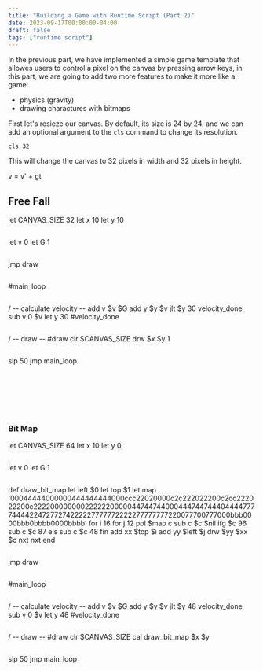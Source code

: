 ```yaml
---
title: "Building a Game with Runtime Script (Part 2)"
date: 2023-09-17T00:00:00-04:00
draft: false
tags: ["runtime script"]
---
```


In the previous part, we have implemented a simple game template that allowes users to control a pixel on the canvas by pressing arrow keys, in this part, we are going to add two more features to make it more like a game:
- physics (gravity)
- drawing charactures with bitmaps


First let's resieze our canvas. By default, its size is 24 by 24, and we can add an optional argument to the `cls` command to change its resolution.
```
cls 32
```

This will change the canvas to 32 pixels in width and 32 pixels in height.


v = v' + gt

## Free Fall
<div class="runtime-embedded-box runtime-show-canvas" style="width: 100%; height: 400px;">let CANVAS_SIZE 32
let x 10
let y 10
<pre></pre>
let v 0
let G 1
<pre></pre>
jmp draw
<pre></pre>
#main_loop
<pre></pre>
/ -- calculate velocity --
add v $v $G
add y $y $v
jlt $y 30 velocity_done
sub v 0 $v
let y 30
#velocity_done
<pre></pre>
/ -- draw --
#draw
clr $CANVAS_SIZE
drw $x $y 1
<pre></pre>
slp 50
jmp main_loop
</div>

### Bit Map

<div class="runtime-embedded-box runtime-show-canvas" style="width: 100%; height: 680px;">let CANVAS_SIZE 64
let x 10
let y 0
<pre></pre>
let v 0
let G 1
<pre></pre>
def draw_bit_map
 let left $0
 let top $1
 let map '00044444000000444444444000ccc22020000c2c222022200c2cc222022200c2222000000002222220000044744744000444744744404444777744442247277274222227777772222277777777220077700777000bbb0000bbb0bbbb0000bbbb'
 for i 16
  for j 12
   pol $map c
   sub c $c $nil
   ifg $c 96
    sub c $c 87
   els
    sub c $c 48
   fin
   add xx $top $i
   add yy $left $j
   drw $yy $xx $c
  nxt
 nxt
end
<pre></pre>
jmp draw
<pre></pre>
#main_loop
<pre></pre>
/ -- calculate velocity --
add v $v $G
add y $y $v
jlt $y 48 velocity_done
sub v 0 $v
let y 48
#velocity_done
<pre></pre>
/ -- draw --
#draw
clr $CANVAS_SIZE
cal draw_bit_map $x $y
<pre></pre>
slp 50
jmp main_loop

</div>
